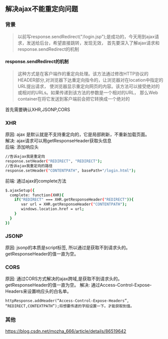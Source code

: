 ## 解决ajax不能重定向问题

### 背景
> 以前写response.sendRedirect("/login.jsp");是成功的，今天用到ajax请求，发送给后台，希望直接跳转，发现无效，
> 首先要深入了解ajax请求和response.sendRedirect的机制
#### response.sendRedirect的机制
> 这种方式是在客户端作的重定向处理。该方法通过修改HTTP协议的HEADER部分,对浏览器下达重定向指令的，让浏览器对在location中指定的URL提出请求，
> 使浏览器显示重定向网页的内容。该方法可以接受绝对的或相对的URLs。如果传递到该方法的参数是一个相对的URL，
> 那么Web container在将它发送到客户端前会把它转换成一个绝对的

首先需要确认XHR,JSONP,CORS

### XHR
原因: ajax 是默认就是不支持重定向的，它是局部刷新，不重新加载页面。  
解决: ajax请求可以用getResponseHeader获取头信息  
后端: 添加响应头
```bash
//告诉ajax我是重定向
response.setHeader("REDIRECT", "REDIRECT");
//告诉ajax我重定向的路径
response.setHeader("CONTENTPATH", basePath+"/login.html");

```
前端: 通过ajax的complete方法
```bash
$.ajaxSetup({
  complete: function(XHR){
    if("REDIRECT" === XHR.getResponseHeader("REDIRECT")){
       var url = XHR.getResponseHeader("CONTENTPATH");
       windows.location.href = url; 
    }
  }
})
```

### JSONP
原因: jsonp的本质是script标签, 所以通过是获取不到请求头的。getResponseHeader的值一直为空。

### CORS
原因: 通过CORS方式解决的ajax跨域,是获取不到请求头的。getResponseHeader的值一直为空。
解决: 通过Access-Control-Expose-Headers来设置响应头的白名单。
```
httpResponse.addHeader(“Access-Control-Expose-Headers”, “REDIRECT,CONTEXTPATH”);将想要传递的字段设置一下。才能获取到值。
```



### 其他
https://blog.csdn.net/mozha_666/article/details/86519642


